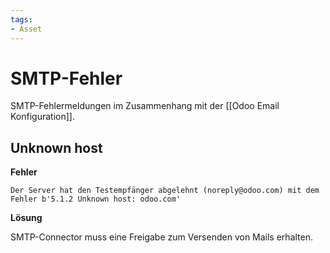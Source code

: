 ```yaml
---
tags:
- Asset
---
```

# SMTP-Fehler

SMTP-Fehlermeldungen im Zusammenhang mit der [[Odoo Email Konfiguration]].

## Unknown host

**Fehler**

```
Der Server hat den Testempfänger abgelehnt (noreply@odoo.com) mit dem Fehler b'5.1.2 Unknown host: odoo.com'
```

**Lösung**

SMTP-Connector muss eine Freigabe zum Versenden von Mails erhalten.
